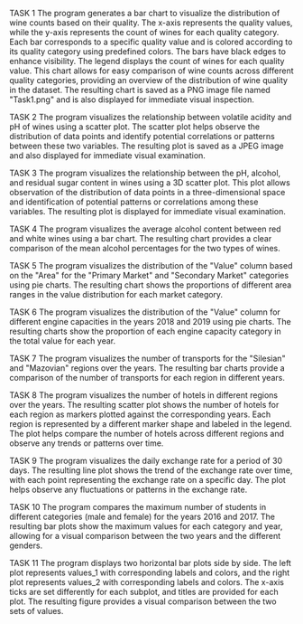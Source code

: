 TASK 1
The program generates a bar chart to visualize the distribution of wine counts based on their quality. The x-axis represents the quality values, while the y-axis represents the count of wines for each quality category. Each bar corresponds to a specific quality value and is colored according to its quality category using predefined colors. The bars have black edges to enhance visibility. The legend displays the count of wines for each quality value. This chart allows for easy comparison of wine counts across different quality categories, providing an overview of the distribution of wine quality in the dataset. The resulting chart is saved as a PNG image file named "Task1.png" and is also displayed for immediate visual inspection.

TASK 2
The program visualizes the relationship between volatile acidity and pH of wines using a scatter plot. The scatter plot helps observe the distribution of data points and identify potential correlations or patterns between these two variables. The resulting plot is saved as a JPEG image and also displayed for immediate visual examination.

TASK 3
The program visualizes the relationship between the pH, alcohol, and residual sugar content in wines using a 3D scatter plot. This plot allows observation of the distribution of data points in a three-dimensional space and identification of potential patterns or correlations among these variables. The resulting plot is displayed for immediate visual examination.

TASK 4
The program visualizes the average alcohol content between red and white wines using a bar chart. The resulting chart provides a clear comparison of the mean alcohol percentages for the two types of wines.

TASK 5
The program visualizes the distribution of the "Value" column based on the "Area" for the "Primary Market" and "Secondary Market" categories using pie charts. The resulting chart shows the proportions of different area ranges in the value distribution for each market category.

TASK 6
The program visualizes the distribution of the "Value" column for different engine capacities in the years 2018 and 2019 using pie charts. The resulting charts show the proportion of each engine capacity category in the total value for each year.

TASK 7
The program visualizes the number of transports for the "Silesian" and "Mazovian" regions over the years. The resulting bar charts provide a comparison of the number of transports for each region in different years.

TASK 8
The program visualizes the number of hotels in different regions over the years. The resulting scatter plot shows the number of hotels for each region as markers plotted against the corresponding years. Each region is represented by a different marker shape and labeled in the legend. The plot helps compare the number of hotels across different regions and observe any trends or patterns over time.

TASK 9
The program visualizes the daily exchange rate for a period of 30 days. The resulting line plot shows the trend of the exchange rate over time, with each point representing the exchange rate on a specific day. The plot helps observe any fluctuations or patterns in the exchange rate.

TASK 10
The program compares the maximum number of students in different categories (male and female) for the years 2016 and 2017. The resulting bar plots show the maximum values for each category and year, allowing for a visual comparison between the two years and the different genders.

TASK 11
The program displays two horizontal bar plots side by side. The left plot represents values_1 with corresponding labels and colors, and the right plot represents values_2 with corresponding labels and colors. The x-axis ticks are set differently for each subplot, and titles are provided for each plot. The resulting figure provides a visual comparison between the two sets of values.
